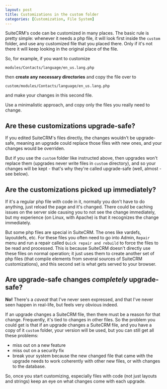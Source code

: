 ```yaml
---
layout: post
title: Customizations in the custom folder
categories: [Customization, File System]
---
```


SuiteCRM's code can be customized in many places. The basic rule is pretty simple: whenever it needs a php file, it will look first inside the `custom` folder, and use any customized file that you placed there. Only if it's not there it will keep looking in the original place of the file.

So, for example, if you want to customize 

`modules/Contacts/language/en_us.lang.php`

then **create any necessary directories** and copy the file over to

`custom/modules/Contacts/language/en_us.lang.php`

and make your changes in this second file.

Use a minimalistic approach, and copy only the files you really need to change.

## Are these customizations upgrade-safe? ##

If you edited SuiteCRM's files directly, the changes wouldn't be upgrade-safe, meaning an upgrade could replace those files with new ones, and your changes would be overriden.

But if you use the `custom` folder like instructed above, then upgrades won't replace them (upgrades never write files in `custom` directory), and so your changes will be kept - that's why they're called upgrade-safe (well, almost - see below).

## Are the customizations picked up immediately? ##

If it's a regular php file with code in it, normally you don't have to do anything, just reload the page and it's changed. There could be caching issues on the server side causing you to not see the change immediately, but my experience (on Linux, with Apache) is that it recognizes the change immediately.

But some php files are special in SuiteCRM. The ones like vardefs, layoutdefs, etc. For these files you often need to go into Admin, `Repair` menu and run a repair called `Quick repair and rebuild` to force the files to be read and processed. This is because SuiteCRM doesn't directly use these files on normal operation; it just uses them to create another set of php files (that compile elements from several sources of SuiteCRM customizations), and this second set is what gets served to your browser.

## Are upgrade-safe changes _completely_ upgrade-safe? ##

**No!** There's a _caveat_ that I've never seen expressed, and that I've never seen happen in real-life, but feels very obvious indeed.

If an upgrade changes a SuiteCRM file, then there must be a reason for that change. Frequently, it's tied to changes in other files. So the problem you could get is that if an upgrade changes a SuiteCRM file, and you have a copy of it `custom` folder, your version will be used, but you can still get all these problems:

- miss out on a new feature
- miss out on a security fix
- break your system because the new changed file that came with the upgrade needs to work coherently with other new files, or with changes to the database.

So, once you start customizing, especially files with code (not just layouts and strings) keep an eye on what changes come with each upgrade.